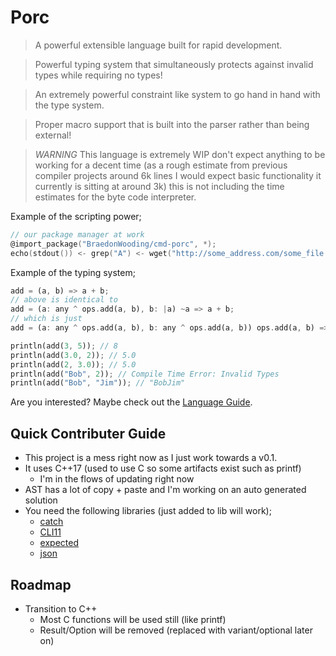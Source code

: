# Porc

> A powerful extensible language built for rapid development.

> Powerful typing system that simultaneously protects against invalid types while requiring no types!

> An extremely powerful constraint like system to go hand in hand with the type system.

> Proper macro support that is built into the parser rather than being external!

> *WARNING* This language is extremely WIP don't expect anything to be working for a decent time (as a rough estimate from previous compiler projects around 6k lines I would expect basic functionality it currently is sitting at around 3k) this is not including the time estimates for the byte code interpreter.

Example of the scripting power;

```C
// our package manager at work
@import_package("BraedonWooding/cmd-porc", *);
echo(stdout()) <- grep("A") <- wget("http://some_address.com/some_file.txt") -> sort(.Reverse);
```

Example of the typing system;

```rust
add = (a, b) => a + b;
// above is identical to
add = (a: any ^ ops.add(a, b), b: |a) ~a => a + b;
// which is just
add = (a: any ^ ops.add(a, b), b: any ^ ops.add(a, b)) ops.add(a, b) => a + b;

println(add(3, 5)); // 8
println(add(3.0, 2)); // 5.0
println(add(2, 3.0)); // 5.0
println(add("Bob", 2)); // Compile Time Error: Invalid Types
println(add("Bob", "Jim")); // "BobJim"
```

Are you interested?  Maybe check out the [Language Guide](docs/LanguageGuide.md).

## Quick Contributer Guide

- This project is a mess right now as I just work towards a v0.1.
- It uses C++17 (used to use C so some artifacts exist such as printf)
  - I'm in the flows of updating right now
- AST has a lot of copy + paste and I'm working on an auto generated solution
- You need the following libraries (just added to lib will work);
    - [catch](https://github.com/catchorg/Catch2)
    - [CLI11](https://github.com/CLIUtils/CLI11)
    - [expected](https://github.com/TartanLlama/expected)
    - [json](https://github.com/nlohmann/json)

## Roadmap

- Transition to C++
  - Most C functions will be used still (like printf)
  - Result/Option will be removed (replaced with variant/optional later on)
